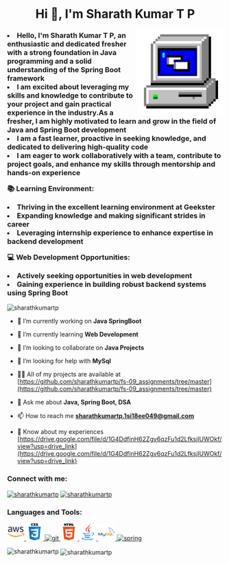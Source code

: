 <h1 align="center">Hi 👋, I'm Sharath Kumar T P</h1>
<img align="right" alt="GIF" src="https://github.com/deut-erium/deut-erium/blob/master/assets/computer.gif?raw=1" width="200vw" />

<h3 align="left">
  <li>Hello, I'm Sharath Kumar T P, an enthusiastic and dedicated fresher with a strong foundation in Java programming and a solid understanding of the Spring Boot framework</li>
  <li>I am excited about leveraging my skills and knowledge to contribute to your project and gain practical experience in the industry.As a fresher, I am highly motivated to learn and grow in the field of Java and Spring Boot development</li>
  <li>I am a fast learner, proactive in seeking knowledge, and dedicated to delivering high-quality code</li>
  <li>I am eager to work collaboratively with a team, contribute to project goals, and enhance my skills through mentorship and hands-on experience</li>
  
  📚 Learning Environment:

<li>Thriving in the excellent learning environment at Geekster</li>
<li>Expanding knowledge and making significant strides in career</li>
<li>Leveraging internship experience to enhance expertise in backend development</li>

💻 Web Development Opportunities:

<li>Actively seeking opportunities in web development</li>
<li>Gaining experience in building robust backend systems using Spring Boot</li>

</h3>

<p align="left"> <img src="https://komarev.com/ghpvc/?username=sharathkumartp&label=Profile%20views&color=0e75b6&style=flat" alt="sharathkumartp" /> </p>

- 🔭 I’m currently working on **Java SpringBoot**

- 🌱 I’m currently learning **Web Development**

- 👯 I’m looking to collaborate on **Java Projects**

- 🤝 I’m looking for help with **MySql**

- 👨‍💻 All of my projects are available at [https://github.com/sharathkumartp/fs-09_assignments/tree/master](https://github.com/sharathkumartp/fs-09_assignments/tree/master)

- 💬 Ask me about **Java, Spring Boot, DSA**

- 📫 How to reach me **sharathkumartp.1si18ee049@gmail.com**

- 📄 Know about my experiences [https://drive.google.com/file/d/1G4DdfinH62Zgv6qzFu1d2LfksjlUWOkf/view?usp=drive_link](https://drive.google.com/file/d/1G4DdfinH62Zgv6qzFu1d2LfksjlUWOkf/view?usp=drive_link)

<h3 align="left">Connect with me:</h3>
<p align="left">
<a href="https://linkedin.com/in/sharathkumartp" target="blank"><img align="center" src="https://raw.githubusercontent.com/rahuldkjain/github-profile-readme-generator/master/src/images/icons/Social/linked-in-alt.svg" alt="sharathkumartp" height="30" width="40" /></a>
<a href="https://www.leetcode.com/sharathkumartp" target="blank"><img align="center" src="https://raw.githubusercontent.com/rahuldkjain/github-profile-readme-generator/master/src/images/icons/Social/leet-code.svg" alt="sharathkumartp" height="30" width="40" /></a>
</p>

<h3 align="left">Languages and Tools:</h3>
<p align="left"> <a href="https://aws.amazon.com" target="_blank" rel="noreferrer"> <img src="https://raw.githubusercontent.com/devicons/devicon/master/icons/amazonwebservices/amazonwebservices-original-wordmark.svg" alt="aws" width="40" height="40"/> </a> <a href="https://www.w3schools.com/css/" target="_blank" rel="noreferrer"> <img src="https://raw.githubusercontent.com/devicons/devicon/master/icons/css3/css3-original-wordmark.svg" alt="css3" width="40" height="40"/> </a> <a href="https://git-scm.com/" target="_blank" rel="noreferrer"> <img src="https://www.vectorlogo.zone/logos/git-scm/git-scm-icon.svg" alt="git" width="40" height="40"/> </a> <a href="https://www.w3.org/html/" target="_blank" rel="noreferrer"> <img src="https://raw.githubusercontent.com/devicons/devicon/master/icons/html5/html5-original-wordmark.svg" alt="html5" width="40" height="40"/> </a> <a href="https://www.java.com" target="_blank" rel="noreferrer"> <img src="https://raw.githubusercontent.com/devicons/devicon/master/icons/java/java-original.svg" alt="java" width="40" height="40"/> </a> <a href="https://www.mysql.com/" target="_blank" rel="noreferrer"> <img src="https://raw.githubusercontent.com/devicons/devicon/master/icons/mysql/mysql-original-wordmark.svg" alt="mysql" width="40" height="40"/> </a> <a href="https://spring.io/" target="_blank" rel="noreferrer"> <img src="https://www.vectorlogo.zone/logos/springio/springio-icon.svg" alt="spring" width="40" height="40"/> </a> </p>

<p><img align="left" src="https://github-readme-stats.vercel.app/api/top-langs?username=sharathkumartp&show_icons=true&locale=en&layout=compact" alt="sharathkumartp" /></p>

<p>&nbsp;<img align="center" src="https://github-readme-stats.vercel.app/api?username=sharathkumartp&show_icons=true&locale=en" alt="sharathkumartp" /></p>
